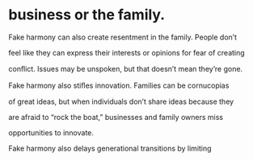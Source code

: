 # business or the family.

Fake harmony can also create resentment in the family. People don’t

feel like they can express their interests or opinions for fear of creating

conﬂict. Issues may be unspoken, but that doesn’t mean they’re gone.

Fake harmony also stiﬂes innovation. Families can be cornucopias

of great ideas, but when individuals don’t share ideas because they

are afraid to “rock the boat,” businesses and family owners miss

opportunities to innovate.

Fake harmony also delays generational transitions by limiting